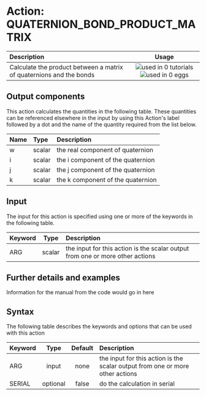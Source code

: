 # Action: QUATERNION_BOND_PRODUCT_MATRIX

| Description    | Usage |
|:--------|:--------:|
| Calculate the product between a matrix of quaternions and the bonds | ![used in 0 tutorials](https://img.shields.io/badge/tutorials-0-red.svg)![used in 0 eggs](https://img.shields.io/badge/nest-0-red.svg) | 

## Output components

This action calculates the quantities in the following table.  These quantities can be referenced elsewhere in the input by using this Action's label followed by a dot and the name of the quantity required from the list below.

| Name | Type | Description |
|:-------|:-----|:-------|
| w | scalar | the real component of quaternion | 
| i | scalar | the i component of the quaternion | 
| j | scalar | the j component of the quaternion | 
| k | scalar | the k component of the quaternion | 


## Input

The input for this action is specified using one or more of the keywords in the following table.

| Keyword |  Type | Description |
|:--------|:------:|:-----------|
| ARG | scalar | the input for this action is the scalar output from one or more other actions |


## Further details and examples 
Information for the manual from the code would go in here 
## Syntax 
The following table describes the keywords and options that can be used with this action 

| Keyword | Type | Default | Description |
|:-------|:----:|:-------:|:-----------|
| ARG | input | none | the input for this action is the scalar output from one or more other actions |
| SERIAL | optional | false |  do the calculation in serial |
